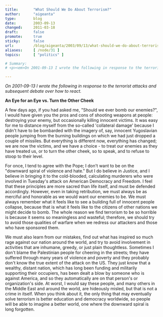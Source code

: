 ```yaml
---
title:       "What Should We Do About Terrorism?"
author:      "aigeanta"
type:        blog
date:        2003-09-13
changed:     2011-03-18
draft:       false
promote:     true
sticky:      false
url:         /blog/aigeanta/2003/09/13/what-should-we-do-about-terrorism
aliases:     [ /node/31 ]
topics:      [ "politics" ]

# Summary:
# <p><em>On 2001-09-13 I wrote the following in response to the terrorist attacks and subsequent debate over how to react.</em></p><p><strong>An Eye for an Eye vs. Turn the Other Cheek</strong></p><p>A few days ago, if you had asked me, "Should we ever bomb our enemies?", I  would have given you the pros and cons of shooting weapons at people: destroying your enemy, but occasionally killing innocent victims. It was easy for me to distance myself from the so-called 'collateral damage' because I didn't have to be bombarded with the imagery of, say, innocent Yugoslavian people jumping from the burning buildings on which we had just dropped a couple of missiles. But everything is different now, everything has changed; we are now the victims, and we have a choice - to treat our enemies as they have treated us, or to turn the other cheek, so to speak, and to refuse to stoop to their level.</p>

---
```

<p><em>On 2001-09-13 I wrote the following in response to the terrorist attacks and subsequent debate over how to react.</em></p><p><strong>An Eye for an Eye vs. Turn the Other Cheek</strong></p><p>A few days ago, if you had asked me, "Should we ever bomb our enemies?", I  would have given you the pros and cons of shooting weapons at people: destroying your enemy, but occasionally killing innocent victims. It was easy for me to distance myself from the so-called 'collateral damage' because I didn't have to be bombarded with the imagery of, say, innocent Yugoslavian people jumping from the burning buildings on which we had just dropped a couple of missiles. But everything is different now, everything has changed; we are now the victims, and we have a choice - to treat our enemies as they have treated us, or to turn the other cheek, so to speak, and to refuse to stoop to their level.</p>
<!--more--><p>For once, I tend to agree with the Pope; I don't want to be on the "downward spiral of violence and hate." But I do believe in Justice, and I believe in bringing it to the cold-blooded, calculating murderers who were involved in Tuesday's attack on American Democracy and Freedom. I feel that these principles are more sacred than life itself, and must be defended accordingly. However, even in taking retribution, we must always be as merciful and honorable as we would want our enemies to be. We must always remember what it feels like to see a building full of innocent people collapse, because that is what it feels like to the citizens of other nations we might decide to bomb. The whole reason we find terrorism to be so horrible is because it seems so meaningless and wasteful; therefore, we should try to avoid those qualities of warfare when we redress our attackers and those who have sponsored them.</p><p>We must also learn from our mistakes, find out what has inspired so much rage against our nation around the world, and try to avoid involvement in activities that are inhumane, greedy, or just plain thoughtless. Sometimes I don't blame the Palestinian people for cheering in the streets; they have suffered through many years of violence and poverty and they probably don't know the true extent of the attack on the US. They just know that a wealthy, distant nation, which has long been funding and militarily supporting their occupiers, has been dealt a blow by someone who is against America, and so they automatically are on that person's or organization's side. At worst, I would say these people, and many others in the Middle East and around the world, are hideously misled, but that is not a crime in itself. When you think about it, the only thing that may eventually solve terrorism is better education and democracy worldwide, so people will be able to imagine a better world, one where the downward spiral is long forgotten.</p>


